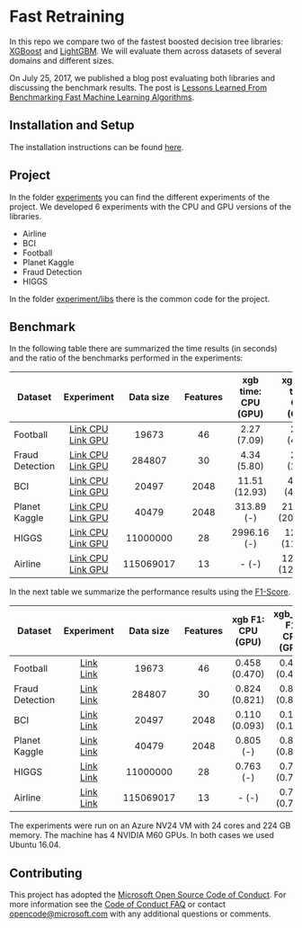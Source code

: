 # Fast Retraining

In this repo we compare two of the fastest boosted decision tree libraries: [XGBoost](https://github.com/dmlc/xgboost) and [LightGBM](https://github.com/microsoft/LightGBM). We will evaluate them across datasets of several domains and different sizes.

On July 25, 2017, we published a blog post evaluating both libraries and discussing the benchmark results. The post is [Lessons Learned From Benchmarking Fast Machine Learning Algorithms](https://blogs.technet.microsoft.com/machinelearning/2017/07/25/lessons-learned-benchmarking-fast-machine-learning-algorithms/).

## Installation and Setup

The installation instructions can be found [here](./INSTALL.md).

## Project

In the folder [experiments](./experiments) you can find the different experiments of the project. We developed 6 experiments with the CPU and GPU versions of the libraries.

* Airline
* BCI
* Football
* Planet Kaggle
* Fraud Detection
* HIGGS

In the folder [experiment/libs](./experiment/libs) there is the common code for the project.

## Benchmark

In the following table there are summarized the time results (in seconds) and the ratio of the benchmarks performed in the experiments:

| Dataset | Experiment | Data size | Features | xgb time: <br/> CPU (GPU) | xgb_hist time: <br/> CPU (GPU) | lgb time: <br/>CPU (GPU) | ratio xgb/lgb: <br/> CPU (GPU) | ratio xgb_hist/lgb: <br/> CPU <br/> (GPU) |
| --- | :---: | :---: | :---: | :---: | :---: | :---: | :---: | :---: |
| Football | [Link CPU](./experiments/03_football.ipynb)<br/> [Link GPU](./experiments/03_football_GPU.ipynb) | 19673 | 46 | 2.27 (7.09) | 2.47 (4.58) | 0.58 (0.97) | 3.90 <br/> (7.26) | 4.25 <br/>(4.69) |
| Fraud Detection | [Link CPU](./experiments/05_FraudDetection.ipynb)<br/> [Link GPU](./experiments/05_FraudDetection_GPU.ipynb) | 284807 | 30 | 4.34 (5.80) | 2.01 (1.64) | 0.66 (0.29) | 6.58 <br/>(19.74) | 3.04 <br/> (5.58) |
| BCI | [Link CPU](./experiments/02_BCI.ipynb)<br/> [Link GPU](./experiments/02_BCI_GPU.ipynb) | 20497 | 2048 | 11.51 (12.93) | 41.84 (42.69) | 7.31 (2.76)| 1.57 <br/> (4.67) | 5.72 <br/>(15.43) |
| Planet Kaggle | [Link CPU](./experiments/04_PlanetKaggle.ipynb)<br/> [Link GPU](./experiments/04_PlanetKaggle_GPU.ipynb) | 40479 | 2048 | 313.89 (-) | 2115.28 (2028.43) | 194.57 (317.68)| 1.61 <br/> (-) | 10.87 <br/>(6.38) |
| HIGGS | [Link CPU](./experiments/06_HIGGS.ipynb)<br/> [Link GPU](./experiments/06_HIGGS_GPU.ipynb) | 11000000 | 28 | 2996.16 (-) | 121.21 (114.88) | 119.34 (71.87) | 25.10 <br/>(-) | 1.01 <br/> (1.59) |
| Airline | [Link CPU](./experiments/01_airline.ipynb) <br/> [Link GPU](./experiments/01_airline_GPU.ipynb) | 115069017 | 13 | - (-) | 1242.09 (1271.91) | 1056.20 (645.40) | - <br/> (-) | 1.17 <br/>(1.97) |


In the next table we summarize the performance results using the [F1-Score](https://en.wikipedia.org/wiki/F1_score).

| Dataset | Experiment | Data size | Features | xgb F1: <br/> CPU (GPU) | xgb_hist F1: <br/> CPU (GPU) | lgb F1: <br/> CPU (GPU) |
| --- | :---: | :---: | :---: | :---: | :---: | :---: |
| Football | [Link](./experiments/03_football.ipynb) <br/> [Link](./experiments/03_football_GPU.ipynb) | 19673 | 46 | 0.458 (0.470) | 0.460 (0.472) | 0.459 (0.470)|
| Fraud Detection | [Link](./experiments/05_FraudDetection.ipynb) <br/> [Link](./experiments/05_FraudDetection_GPU.ipynb)  | 284807 | 30 | 0.824 (0.821) | 0.802 (0.814) | 0.813 (0.811) |
| BCI | [Link](./experiments/02_BCI.ipynb) <br/> [Link](./experiments/02_BCI_GPU.ipynb) | 20497 | 2048 | 0.110 (0.093) | 0.142 (0.120) | 0.137 (0.138) |
| Planet Kaggle | [Link](./experiments/04_PlanetKaggle.ipynb) <br/> [Link](./experiments/04_PlanetKaggle_GPU.ipynb) | 40479 | 2048 | 0.805 (-) | 0.822 (0.822) | 0.822 (0.821)|
| HIGGS | [Link](./experiments/06_HIGGS.ipynb) <br/> [Link](./experiments/06_HIGGS_GPU.ipynb) | 11000000 | 28 | 0.763 (-) | 0.767 (0.767) | 0.768 (0.767) |
| Airline | [Link](./experiments/01_airline.ipynb) <br/> [Link](./experiments/01_airline_GPU.ipynb) | 115069017 | 13 | - (-) | 0.741 (0.745) | 0.732 (0.745) |

The experiments were run on an Azure NV24 VM with 24 cores and 224 GB memory. The machine has 4 NVIDIA M60 GPUs. In both cases we used Ubuntu 16.04.


## Contributing

This project has adopted the [Microsoft Open Source Code of Conduct](https://opensource.microsoft.com/codeofconduct/). For more information see the [Code of Conduct FAQ](https://opensource.microsoft.com/codeofconduct/faq/) or contact [opencode@microsoft.com](mailto:opencode@microsoft.com) with any additional questions or comments.

